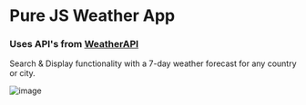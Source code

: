 # Pure JS Weather App

### Uses API's from [WeatherAPI](https://www.weatherapi.com)
Search & Display functionality with a 7-day weather forecast for any country or city.

![image](https://github.com/user-attachments/assets/02612f9f-c381-46c3-b150-dccbcf02d615)
